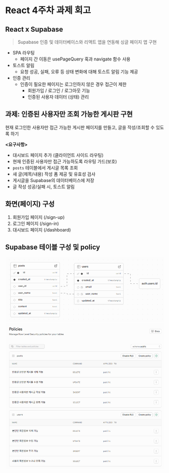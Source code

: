 # React 4주차 과제 회고

## React ⅹ Supabase

> Supabase 인증 및 데이터베이스와 리액트 앱을 연동해 싱글 페이지 앱 구현

- SPA 라우팅
  - 페이지 간 이동은 usePageQuery 훅과 navigate 함수 사용
- 토스트 알림
  - 요청 성공, 실패, 오류 등 상태 변화에 대해 토스트 알림 기능 제공
- 인증 관리
  - 인증이 필요한 페이지는 로그인하지 않은 경우 접근이 제한
    - 회원가입 / 로그인 / 로그아웃 기능
    - 인증된 사용자 데이터 (상태) 관리

## 과제: 인증된 사용자만 조회 가능한 게시판 구현

현재 로그인한 사용자만 접근 가능한 게시판 페이지를 만들고, 글을 작성/조회할 수 있도록 하기

**<요구사항>**

- 대시보드 페이지 추가 (클라이언트 사이드 라우팅)
- 현재 인증된 사용자만 접근 가능하도록 라우팅 가드(보호)
- `posts` 테이블에서 게시글 목록 조회
- 새 글(제목/내용) 작성 폼 제공 및 유효성 검사
- 게시글을 Supabase의 데이터베이스에 저장
- 글 작성 성공/실패 시, 토스트 알림

## 화면(페이지) 구성

1. 회원가입 페이지 (/sign-up)
2. 로그인 페이지 (/sign-in)
3. 대시보드 페이지 (/dashboard)

## Supabase 테이블 구성 및 policy

![데이터베이스 테이블 구조](/week4/public/assets/table.png)
![posts와 users 테이블의 Row Level Security(RLS) 정책](/week4/public/assets/table-policy.png)
